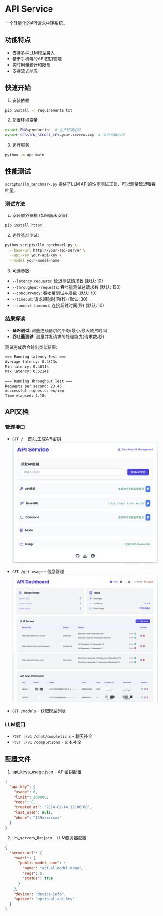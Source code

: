 # API Service

一个轻量化的API请求中转系统。

## 功能特点

- 支持多种LLM模型接入
- 基于手机号的API密钥管理
- 实时用量统计和限制
- 支持流式响应

## 快速开始

1. 安装依赖

```bash
pip install -r requirements.txt
```

2. 配置环境变量

```bash
export ENV=production  # 生产环境必须
export SESSION_SECRET_KEY=your-secure-key  # 生产环境必须
```

3. 运行服务

```bash
python -m app.main
```

## 性能测试

`scripts/llm_benchmark.py` 提供了LLM API的性能测试工具，可以测量延迟和吞吐量。

### 测试方法

1. 安装额外依赖 (如果尚未安装):

```bash
pip install httpx
```

2. 运行基准测试:

```bash
python scripts/llm_benchmark.py \
  --base-url http://your-api-server \
  --api-key your-api-key \
  --model your-model-name
```

3. 可选参数:

- `--latency-requests`: 延迟测试请求数 (默认: 10)
- `--throughput-requests`: 吞吐量测试总请求数 (默认: 100)
- `--concurrency`: 吞吐量测试并发数 (默认: 10)
- `--timeout`: 请求超时时间(秒) (默认: 30)
- `--connect-timeout`: 连接超时时间(秒) (默认: 10)

### 结果解读

- **延迟测试**: 测量连续请求的平均/最小/最大响应时间
- **吞吐量测试**: 测量并发请求的处理能力(请求数/秒)

测试完成后会输出类似结果:

```
=== Running Latency Test ===
Average latency: 0.4523s
Min latency: 0.4011s  
Max latency: 0.5214s

=== Running Throughput Test ===  
Requests per second: 23.45
Successful requests: 98/100
Time elapsed: 4.18s
```

## API文档

### 管理接口

- `GET /` - 首页,生成API密钥
![index](./src/index.jpg)

- `GET /get-usage` - 信息管理
![dashboard](./src/dashboard1.jpg)
![dashboard](./src/dashboard2.jpg)

- `GET /models` - 获取模型列表

### LLM接口

- `POST [/v1]/chat/completions` - 聊天补全
- `POST [/v1]/completions` - 文本补全

## 配置文件

1. api_keys_usage.json - API密钥配置

```json
{
  "api-key": {
    "usage": 0,
    "limit": 300000,
    "reqs": 0,
    "created_at": "2024-02-04 12:00:00",
    "last_used": null,
    "phone": "139xxxxxxxx"
  }
}
```

2. llm_servers_list.json - LLM服务器配置

```json
{
  "server-url": {
    "model": {
      "public-model-name": {
        "name": "actual-model-name",
        "reqs": 0,
        "status": true
      }
    },
    "device": "device-info",
    "apikey": "optional-api-key"
  }
}
```

